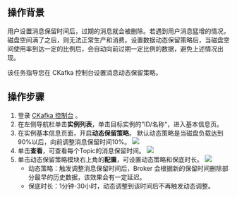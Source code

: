 ## 操作背景

用户设置消息保留时间后，过期的消息就会被删除。若遇到用户消息猛增的情况，磁盘空间满了之后，则无法正常生产和消费。设置数据动态保留策略后，当磁盘空间使用率到达一定的比例后，会自动向前过期一定比例的数据，避免上述情况出现。

该任务指导您在 CKafka 控制台设置消息动态保留策略。

## 操作步骤

1. 登录 [CKafka 控制台](https://console.cloud.tencent.com/ckafka) 。
2. 在左侧导航栏单击**实例列表**，单击目标实例的”ID/名称“，进入基本信息页。
3. 在实例基本信息页面，开启**动态保留策略**。
   默认动态策略是当磁盘负载达到90%以后，向前调整消息保留时间10%。
	 ![](https://main.qcloudimg.com/raw/3eac6d3dc4d868ebf91b9dc2093ef82c.png)
4. 单击**查看**，可查看每个Topic的消息保留时间。
	 ![](https://main.qcloudimg.com/raw/9debb1aedbdb65461f17788276ef0202.png)
5. 单击动态保留策略模块右上角的**配置**，可设置动态策略和保底时长。
	 ![](https://main.qcloudimg.com/raw/381d81ec44b0fccc326076fea03c9084.png)
   - 动态策略：触发调整消息保留时间后，Broker 会根据新的保留时间删除部分最早的历史数据，该效果会有一定延迟。
   - 保底时长：1分钟-30小时，动态调整到该时间后不再触发动态调整。

